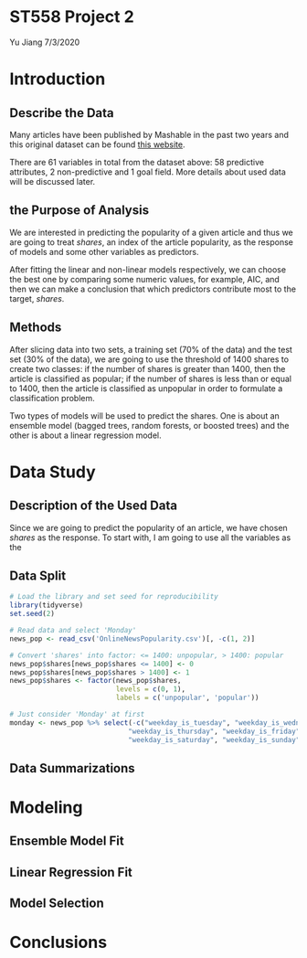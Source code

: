 ST558 Project 2
================
Yu Jiang
7/3/2020

# Introduction

## Describe the Data

Many articles have been published by Mashable in the past two years and
this original dataset can be found [this
website](https://archive.ics.uci.edu/ml/datasets/Online+News+Popularity).

There are 61 variables in total from the dataset above: 58 predictive
attributes, 2 non-predictive and 1 goal field. More details about used
data will be discussed later.

## the Purpose of Analysis

We are interested in predicting the popularity of a given article and
thus we are going to treat *shares*, an index of the article popularity,
as the response of models and some other variables as predictors.

After fitting the linear and non-linear models respectively, we can
choose the best one by comparing some numeric values, for example, AIC,
and then we can make a conclusion that which predictors contribute most
to the target, *shares*.

## Methods

After slicing data into two sets, a training set (70% of the data) and
the test set (30% of the data), we are going to use the threshold of
1400 shares to create two classes: if the number of shares is greater
than 1400, then the article is classified as popular; if the number of
shares is less than or equal to 1400, then the article is classified as
unpopular in order to formulate a classification problem.

Two types of models will be used to predict the shares. One is about an
ensemble model (bagged trees, random forests, or boosted trees) and the
other is about a linear regression model.

# Data Study

## Description of the Used Data

Since we are going to predict the popularity of an article, we have
chosen *shares* as the response. To start with, I am going to use all
the variables as the

## Data Split

``` r
# Load the library and set seed for reproducibility
library(tidyverse)
set.seed(2)

# Read data and select 'Monday'
news_pop <- read_csv('OnlineNewsPopularity.csv')[, -c(1, 2)]

# Convert 'shares' into factor: <= 1400: unpopular, > 1400: popular
news_pop$shares[news_pop$shares <= 1400] <- 0
news_pop$shares[news_pop$shares > 1400] <- 1
news_pop$shares <- factor(news_pop$shares, 
                          levels = c(0, 1), 
                          labels = c('unpopular', 'popular'))

# Just consider 'Monday' at first 
monday <- news_pop %>% select(-c("weekday_is_tuesday", "weekday_is_wednesday",
                             "weekday_is_thursday", "weekday_is_friday",
                             "weekday_is_saturday", "weekday_is_sunday"))
```

## Data Summarizations

# Modeling

## Ensemble Model Fit

## Linear Regression Fit

## Model Selection

# Conclusions
